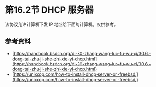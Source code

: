 # 第16.2节 DHCP 服务器

该协议允许计算机下发 IP 地址给下面的计算机。仅供参考。

## 参考资料

* [https://handbook.bsdcn.org/di-30-zhang-wang-luo-fu-wu-qi/30.6.-dong-tai-zhu-ji-she-zhi-xie-yi-dhcp.html](https://handbook.bsdcn.org/di-30-zhang-wang-luo-fu-wu-qi/30.6.-dong-tai-zhu-ji-she-zhi-xie-yi-dhcp.html)
* [https://unixcop.com/how-to-install-dhcp-server-on-freebsd/](https://unixcop.com/how-to-install-dhcp-server-on-freebsd/)
